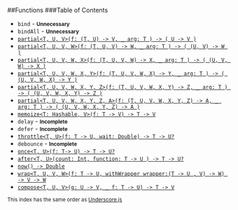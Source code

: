 ##Functions
###Table of Contents

* `bind` - <strong><small>Unnecessary</small></strong>
* `bindAll` - <strong><small>Unnecessary</small></strong>
* [`partial<T, U, V>(f: (T, U) -> V, _ arg: T ) -> ( U -> V )`]()
* [`partial<T, U, V, W>(f: (T, U, V) -> W, _ arg: T ) -> ( (U, V) -> W )`]()
* [`partial<T, U, V, W, X>(f: (T, U, V, W) -> X, _ arg: T ) -> ( (U, V, W) -> X )`]()
* [`partial<T, U, V, W, X, Y>(f: (T, U, V, W, X) -> Y, _ arg: T ) -> ( (U, V, W, X) -> Y )`]()
* [`partial<T, U, V, W, X, Y, Z>(f: (T, U, V, W, X, Y) -> Z, _ arg: T ) -> ( (U, V, W, X, Y) -> Z )`]()
* [`partial<T, U, V, W, X, Y, Z, A>(f: (T, U, V, W, X, Y, Z) -> A, _ arg: T ) -> ( (U, V, W, X, Y, Z) -> A )`]()
* [`memoize<T: Hashable, V>(f: T -> V) -> T -> V`]()
* `delay` - <strong><small>Incomplete</small></strong>
* `defer` - <strong><small>Incomplete</small></strong>
* [`throttle<T, U>(f: T -> U, wait: Double) -> T -> U?`]()
* `debounce` - <strong><small>Incomplete</small></strong>
* [`once<T, U>(f: T-> U) -> T -> U?`]()
* [`after<T, U>(count: Int, function: T -> U ) -> T -> U?`]()
* [`now() -> Double`]()
* [`wrap<T, U, V, W>(f: T -> U, withWrapper wrapper:(T -> U , V) -> W) -> V -> W`]()
* [`compose<T, U, V>(g: U -> V, _ f: T -> U) -> T -> V`]()

<small>This index has the same order as [Underscore.js](http://underscorejs.org/#functions)</small>
